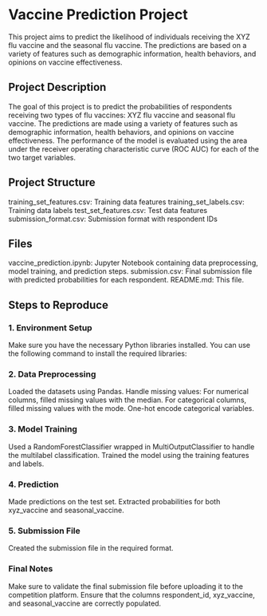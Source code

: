 
# Vaccine Prediction Project
This project aims to predict the likelihood of individuals receiving the XYZ flu vaccine and the seasonal flu vaccine. The predictions are based on a variety of features such as demographic information, health behaviors, and opinions on vaccine effectiveness.
## Project Description
The goal of this project is to predict the probabilities of respondents receiving two types of flu vaccines: XYZ flu vaccine and seasonal flu vaccine. The predictions are made using a variety of features such as demographic information, health behaviors, and opinions on vaccine effectiveness. The performance of the model is evaluated using the area under the receiver operating characteristic curve (ROC AUC) for each of the two target variables.

## Project Structure
training_set_features.csv: Training data features
training_set_labels.csv: Training data labels
test_set_features.csv: Test data features
submission_format.csv: Submission format with respondent IDs
## Files
vaccine_prediction.ipynb: Jupyter Notebook containing data preprocessing, model training, and prediction steps.
submission.csv: Final submission file with predicted probabilities for each respondent.
README.md: This file.
## Steps to Reproduce
### 1. Environment Setup
Make sure you have the necessary Python libraries installed. You can use the following command to install the required libraries:
### 2. Data Preprocessing
Loaded the datasets using Pandas.
Handle missing values:
For numerical columns, filled missing values with the median.
For categorical columns, filled missing values with the mode.
One-hot encode categorical variables.
### 3. Model Training
Used a RandomForestClassifier wrapped in MultiOutputClassifier to handle the multilabel classification.
Trained the model using the training features and labels.
### 4. Prediction
Made predictions on the test set.
Extracted probabilities for both xyz_vaccine and seasonal_vaccine.
### 5. Submission File
Created  the submission file in the required format.

### Final Notes
Make sure to validate the final submission file before uploading it to the competition platform. Ensure that the columns respondent_id, xyz_vaccine, and seasonal_vaccine are correctly populated.
